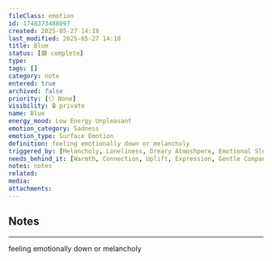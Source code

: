 ```yaml
---
fileClass: emotion
id: 1748373488097
created: 2025-05-27 14:18
last_modified: 2025-05-27 14:18
title: Blue
status: [🟩 complete]
type: 
tags: []
category: note
entered: true
archived: false
priority: [⚪ None]
visibility: 🔒 private
name: Blue
energy_mood: Low Energy Unpleasant
emotion_category: Sadness
emotion_type: Surface Emotion
definition: feeling emotionally down or melancholy
triggered_by: [Melancholy, Loneliness, Dreary Atmoshpere, Emotional Slump]
needs_behind_it: [Warmth, Connection, Uplift, Expression, Gentle Companionship]
notes: notes
related: 
media: 
attachments:
---
```


## Notes
---
feeling emotionally down or melancholy

